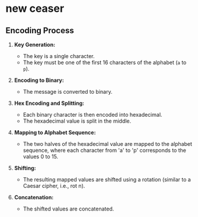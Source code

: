 
# new ceaser


## Encoding Process

1. **Key Generation:**
   - The key is a single character.
   - The key must be one of the first 16 characters of the alphabet (`a` to `p`).

2. **Encoding to Binary:**
   - The message is converted to binary.

3. **Hex Encoding and Splitting:**
   - Each binary character is then encoded into hexadecimal.
   - The hexadecimal value is split in the middle.

4. **Mapping to Alphabet Sequence:**
   - The two halves of the hexadecimal value are mapped to the alphabet sequence, where each character from 'a' to 'p' corresponds to the values 0 to 15.

5. **Shifting:**
   - The resulting mapped values are shifted using a rotation (similar to a Caesar cipher, i.e., rot n).

6. **Concatenation:**
   - The shifted values are concatenated.

